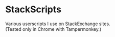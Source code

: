 # StackScripts
Various userscripts I use on StackExchange sites.  
(Tested only in Chrome with Tampermonkey.)
